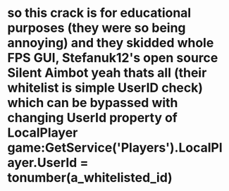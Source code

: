 # so this crack is for educational purposes (they were so being annoying) and they skidded whole FPS GUI, Stefanuk12's open source Silent Aimbot yeah thats all (their whitelist is simple UserID check) which can be bypassed with changing UserId property of LocalPlayer game:GetService('Players').LocalPlayer.UserId = tonumber(a_whitelisted_id)
